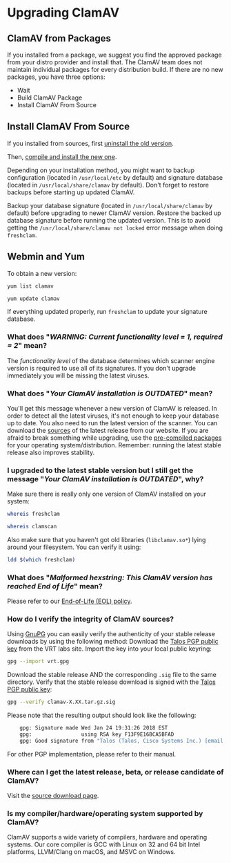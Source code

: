 # Upgrading ClamAV

## ClamAV from Packages

If you installed from a package, we suggest you find the approved package from your distro provider and install that. The ClamAV team does not maintain individual packages for every distribution build.
If there are no new packages, you have three options:

* Wait
* Build ClamAV Package
* Install ClamAV From Source

## Install ClamAV From Source

If you installed from sources, first [uninstall the old version](faq-uninstall.md).

Then, [compile and install the new one](../manual/Installing/Installing-from-source-Unix.md).

Depending on your installation method, you might want to backup configuration (located in `/usr/local/etc` by default) and signature database (located in `/usr/local/share/clamav` by default). Don't forget to restore backups before starting up updated ClamAV.

Backup your database signature (located in `/usr/local/share/clamav` by default) before upgrading to newer ClamAV version. Restore the backed up database signature before running the updated version. This is to avoid getting the `/usr/local/share/clamav not locked` error message when doing `freshclam`.

## Webmin and Yum

To obtain a new version:

```bash
yum list clamav

yum update clamav
```

If everything updated properly, run `freshclam` to update your signature database.

### What does "*WARNING:	Current functionality level = 1, required = 2*" mean?

The *functionality level* of the database determines which scanner engine version is required to use all of its signatures. If you don't upgrade immediately you will be missing the latest viruses.

### What does "*Your ClamAV installation is OUTDATED*" mean?

You'll get this message whenever a new version of ClamAV is released. In order to detect all the latest viruses, it's not enough to keep your database up to date. You also need to run the latest version of the scanner. You can download the [sources] of the latest release from our website. If you are afraid to break something while upgrading, use  the [pre-compiled packages] for your operating system/distribution. Remember: running the latest stable release also improves stability.

### I upgraded to the latest stable version but I still get the message "*Your ClamAV installation is OUTDATED*", why?

Make sure there is really only one version of ClamAV installed on your system:

```bash
whereis freshclam

whereis clamscan
```

Also make sure that you haven't got old libraries (`libclamav.so*`) lying around your filesystem. You can verify it using:

```bash
ldd $(which freshclam)
```

### What does "*Malformed hexstring: This ClamAV version has reached End of Life*" mean?

Please refer to our [End-of-Life (EOL) policy](faq-eol.md).

### How do I verify the integrity of ClamAV sources?

Using [GnuPG] you can easily verify the authenticity of your stable release downloads by using the following method: Download the [Talos PGP public key] from the VRT labs site. Import the key into your local public keyring:

```bash
gpg --import vrt.gpg
```

Download the stable release AND the corresponding `.sig` file to the same directory. Verify that the stable release download is signed with the [Talos PGP public key]:

```bash
gpg --verify clamav-X.XX.tar.gz.sig
```

Please note that the resulting output should look like the following:

```bash
    gpg: Signature made Wed Jan 24 19:31:26 2018 EST
    gpg:                using RSA key F13F9E16BCA5BFAD
    gpg: Good signature from "Talos (Talos, Cisco Systems Inc.) [email address]" [unknown]
```

For other PGP implementation, please refer to their manual.

### Where can I get the latest release, beta, or release candidate of ClamAV?

Visit the [source download page].

### Is my compiler/hardware/operating system supported by ClamAV?

ClamAV supports a wide variety of compilers, hardware and operating systems. Our core compiler is GCC with Linux on 32 and 64 bit Intel platforms, LLVM/Clang on macOS, and MSVC on Windows.


[GnuPG]: http://www.gnupg.org/
[sources]: https://github.com/Cisco-Talos/clamav
[pre-compiled packages]: http://www.clamav.net/download.html#otherversions
[Talos PGP public key]: http://www.clamav.net/downloads#collapsePGP
[source download page]: http://www.clamav.net/downloads
